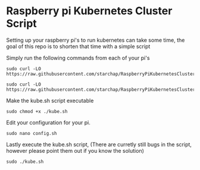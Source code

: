 # Raspberry pi Kubernetes Cluster Script
Setting up your raspberry pi's to run kubernetes can take some time, the goal of this repo is to shorten that time with a simple script

Simply run the following commands from each of your pi's

```console
sudo curl -LO https://raw.githubusercontent.com/starchap/RaspberryPiKubernetesClusterScript/master/kube.sh
```

```console
sudo curl -LO https://raw.githubusercontent.com/starchap/RaspberryPiKubernetesClusterScript/master/config.sh
```

Make the kube.sh script executable

```console
sudo chmod +x ./kube.sh
```

Edit your configuration for your pi.

```console
sudo nano config.sh
```

Lastly execute the kube.sh script, (There are curretly still bugs in the script, however please point them out if you know the solution)

```console
sudo ./kube.sh
```

